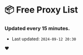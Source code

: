 # :package: Free Proxy List
### Updated every 15 minutes.

- Last updated: `2024-09-12 20:30`

:heart:
